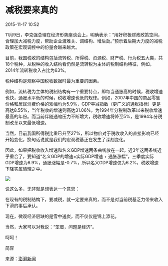 # 减税要来真的

2015-11-17 10:52 

11月9日，李克强总理在经济形势座谈会上，明确表示：“用好积极财政政策空间，合理加大减税力度，帮助企业渡难关、调结构、增后劲。”预示着后期大力度的减税政策在宏观调控中的份量会越来越大。



目前，我国税收的结构包括流转税、所得税、资源税、财产税、行为税五大类，共18个税种，从税种的收入结构看仍然是流转税为主体的税制结构特征，例如，2014年流转税收入占比为63%。



税种结构是观察中国税收数据时最为重要的因素。



例如，流转税为主体的税制结构有一个重要特点，即每当通胀高的时候，税收增速也快，通胀水平低的时候，税收增速也低的规律。例如，2007年中国的商品零售价格和居民消费价格的涨幅均为5.9%，GDP平减指数（更广义的通胀指标）更是高达8.55%，当年税收的增速则高达31.06%，为1994年分税制改革以来税收增速最高的年份。而当前伴随通缩压力不断增大，税收增速将降至5%，是1994年分税制改革以来最低增速。



当然，目前我国所得税比重已升至27%，所以物价对于税收收入的直接影响已经开始变化，换句话说就是我们的宏观税基正在发生了深刻变化。



因此，如果把税收收入增速和名义GDP增速两条曲线放在一起，近3年这两条线近乎重合了，要知道“名义GDP的增速=实际GDP增速 + 通胀涨幅”，三季度实际GDP增速为6.9%，通胀涨幅是-0.7%，所以名义GDP增速仅为6.2%，税收增速下降实属情理之中。

![](https://ws1.sinaimg.cn/large/006tKfTcgy1g0zotewbnzj30go0gogn6.jpg)

说这么多，无非就是想表达一个意思：

在现有的税制结构下，要减税，就一定要来真的，而不是对当前税基乏力带来收入下滑的事后承认。

现在，微观经济层缺的是雪中送炭，而不仅仅是锦上添花。

当然，大家可以对我说：“笨蛋，问题是经济”。

呵呵！

简容

来源：[澎湃新闻](https://www.thepaper.cn/newsDetail_forward_1397365)